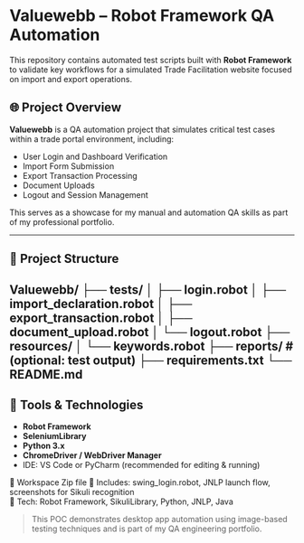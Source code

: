 # Valuewebb – Robot Framework QA Automation

This repository contains automated test scripts built with **Robot Framework** to validate key workflows for a simulated Trade Facilitation website focused on import and export operations.

## 🌐 Project Overview

**Valuewebb** is a QA automation project that simulates critical test cases within a trade portal environment, including:
- User Login and Dashboard Verification
- Import Form Submission
- Export Transaction Processing
- Document Uploads
- Logout and Session Management

This serves as a showcase for my manual and automation QA skills as part of my professional portfolio.

---

## 📁 Project Structure
Valuewebb/
├── tests/
│   ├── login.robot
│   ├── import_declaration.robot
│   ├── export_transaction.robot
│   ├── document_upload.robot
│   └── logout.robot
├── resources/
│   └── keywords.robot
├── reports/                 # (optional: test output)
├── requirements.txt
└── README.md
---

## 🔧 Tools & Technologies

- **Robot Framework**
- **SeleniumLibrary**
- **Python 3.x**
- **ChromeDriver / WebDriver Manager**
- IDE: VS Code or PyCharm (recommended for editing & running)



📂 Workspace Zip file
🔧 Includes: swing_login.robot, JNLP launch flow, screenshots for Sikuli recognition  
🧪 Tech: Robot Framework, SikuliLibrary, Python, JNLP, Java

> This POC demonstrates desktop app automation using image-based testing techniques and is part of my QA engineering portfolio.
